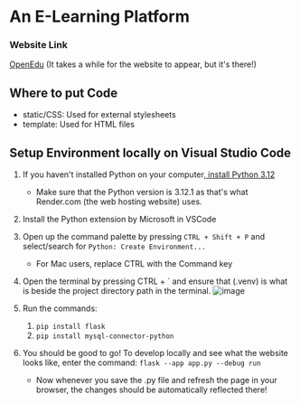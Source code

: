 # An E-Learning Platform

### Website Link
[OpenEdu](https://openedu-2q8f.onrender.com) (It takes a while for the website to appear, but it's there!)

## Where to put Code

- static/CSS: Used for external stylesheets
- template: Used for HTML files

## Setup Environment locally on Visual Studio Code

1. If you haven't installed Python on your computer,[ install Python 3.12](https://www.python.org/downloads/)
   - Make sure that the Python version is 3.12.1 as that's what Render.com (the web hosting website) uses.
2. Install the Python extension by Microsoft in VSCode
3. Open up the command palette by pressing `CTRL + Shift + P` and select/search for `Python: Create Environment...`
    - For Mac users, replace CTRL with the Command key
4. Open the terminal by pressing CTRL + ` and ensure that (.venv) is what is beside the project directory path in the terminal.
    ![image](https://github.com/COSC310-OpenEdu/OpenEdu/assets/78817046/6876c753-3161-456c-bc10-2185c2961020)

6. Run the commands:
    1. `pip install flask`
    2. `pip install mysql-connector-python`
8. You should be good to go! To develop locally and see what the website looks like, enter the command: `flask --app app.py --debug run`
    - Now whenever you save the .py file and refresh the page in your browser, the changes should be automatically reflected there!
